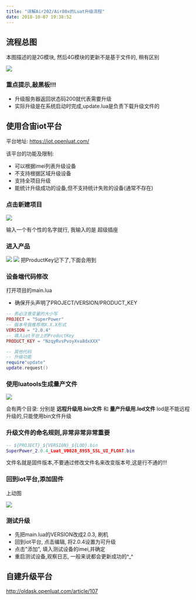 ```yaml
---
title: "详解Air202/Air80x的Luat升级流程"
date: 2018-10-07 19:38:52
---
```


## 流程总图

本图描述的是2G模块, 然后4G模块的更新不是基于文件的, 稍有区别

![](http://doc.openluat.com/api/static/editormd/php/../uploads/5_89395.png)

### 重点提示,敲黑板!!!

* 升级服务器返回状态码200就代表需要升级
* 实际升级是在系统启动时完成,update.lua是负责下载升级文件的

## 使用合宙iot平台

平台地址: https://iot.openluat.com/

该平台的功能及限制:
* 可以根据imei列表升级设备
* 不支持根据区域升级设备
* 支持全项目升级
* 能统计升级成功的设备,但不支持统计失败的设备(通常不存在)

### 点击新建项目
![](http://doc.openluat.com/api/static/editormd/php/../uploads/5_33307.jpg)

输入一个有个性的名字就行, 我输入的是 超级插座

### 进入产品
![](http://doc.openluat.com/api/static/editormd/php/../uploads/5_14881.jpg)
![](http://doc.openluat.com/api/static/editormd/php/../uploads/5_81751.jpg)
把ProductKey记下了,下面会用到

### 设备端代码修改

打开项目的main.lua
* 确保开头声明了PROJECT/VERSION/PRODUCT_KEY

```lua
-- 务必注意变量的大小写
PROJECT = "SuperPower"
-- 版本号我推荐用X.X.X形式
VERSION = "2.0.4"
-- 填入iot平台上的ProductKey
PRODUCT_KEY = "NzqyRvsPvoyXva8dxXXX"

-- 其他代码
-- 升级功能
require"update"
update.request()
```

### 使用luatools生成量产文件

![](http://doc.openluat.com/api/static/editormd/php/../uploads/5_10346.gif)

会有两个目录:
分别是 **远程升级用.bin文件** 和 **量产升级用.lod文件**
lod是不能远程升级的,只能使用bin文件升级

### 升级文件的命名规则,非常非常非常重要
```lua
-- ${PROJECT}_${VERSION}_${LOD}.bin
SuperPower_2.0.4_Luat_V0028_8955_SSL_UI_FLOAT.bin
```

文件名就是固件版本,不要通过修改文件名来改变版本号,这是行不通的!!!

### 回到iot平台,添加固件

上动图

![](http://doc.openluat.com/api/static/editormd/php/../uploads/5_37217.gif)

### 测试升级

* 先把main.lua的VERSION改成2.0.3, 刷机
* 回到iot平台, 点击编辑, 将2.0.4设置为可升级
* 点击"添加", 填入测试设备的imei,并确定
* 重启测试设备,观察日志, 一般来说都会更新成功的^_^


## 自建升级平台

http://oldask.openluat.com/article/107